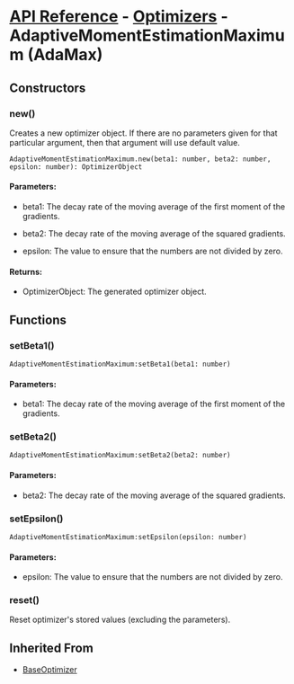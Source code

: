 # [API Reference](../../API.md) - [Optimizers](../Optimizers.md) - AdaptiveMomentEstimationMaximum (AdaMax)

## Constructors

### new()

Creates a new optimizer object. If there are no parameters given for that particular argument, then that argument will use default value.

```
AdaptiveMomentEstimationMaximum.new(beta1: number, beta2: number, epsilon: number): OptimizerObject
```
#### Parameters:

* beta1: The decay rate of the moving average of the first moment of the gradients.

* beta2: The decay rate of the moving average of the squared gradients.

* epsilon: The value to ensure that the numbers are not divided by zero.

#### Returns:

* OptimizerObject: The generated optimizer object.

## Functions

### setBeta1()

```
AdaptiveMomentEstimationMaximum:setBeta1(beta1: number)
```

#### Parameters:

* beta1: The decay rate of the moving average of the first moment of the gradients.

### setBeta2()

```
AdaptiveMomentEstimationMaximum:setBeta2(beta2: number)
```

#### Parameters:

* beta2: The decay rate of the moving average of the squared gradients.

### setEpsilon()

```
AdaptiveMomentEstimationMaximum:setEpsilon(epsilon: number)
```

#### Parameters:

* epsilon: The value to ensure that the numbers are not divided by zero.

### reset()

Reset optimizer's stored values (excluding the parameters).

## Inherited From

* [BaseOptimizer](BaseOptimizer.md)
